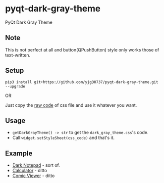 # pyqt-dark-gray-theme
PyQt Dark Gray Theme

## Note
This is not perfect at all and button(QPushButton) style only works those of text-written.

## Setup
```pip3 install git+https://github.com/yjg30737/pyqt-dark-gray-theme.git --upgrade```

OR

Just copy the <a href="https://raw.githubusercontent.com/yjg30737/pyqt-dark-gray-theme/main/pyqt_dark_gray_theme/dark_gray_theme.css">raw code</a> of css file and use it whatever you want.

## Usage
* ```getDarkGrayTheme() -> str``` to get the ```dark_gray_theme.css```'s code. 
* Call ```widget.setStyleSheet(css_code)``` and that's it.

## Example
* <a href="https://github.com/yjg30737/pyqt-dark-notepad.git">Dark Notepad</a> - sort of.
* <a href="https://github.com/yjg30737/pyqt-dark-calculator.git">Calculator</a> - ditto
* <a href="https://github.com/yjg30737/pyqt-comic-viewer.git">Comic Viewer</a> - ditto
